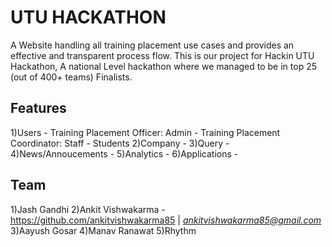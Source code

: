 # UTU HACKATHON
A Website handling all training placement use cases and provides an effective and transparent process flow.
This is our project for Hackin UTU Hackathon, A national Level hackathon where we managed to be in top 25 (out of 400+ teams) Finalists.

## Features
1)Users - Training Placement Officer: Admin
          - Training Placement Coordinator: Staff
          - Students
2)Company - 
 3)Query - 
 4)News/Annoucements - 
 5)Analytics - 
 6)Applications - 
  
## Team
 1)Jash Gandhi
 2)Ankit Vishwakarma - https://github.com/ankitvishwakarma85 | *ankitvishwakarma85@gmail.com*
 3)Aayush Gosar
 4)Manav Ranawat 
 5)Rhythm 
